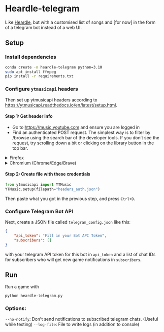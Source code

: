 # Heardle-telegram
Like [Heardle](https://www.heardle.app), but with a customised list of songs and [for now] in the form of a telegram bot instead of a web UI.

## Setup

### Install dependencies
```bash
conda create -n heardle-telegram python=3.10
sudo apt install ffmpeg
pip install -r requirements.txt
```

### Configure `ytmusicapi` headers
Then set up ytmusicapi headers according to https://ytmusicapi.readthedocs.io/en/latest/setup.html.
#### Step 1: Get header info
* Go to https://music.youtube.com and ensure you are logged in
* Find an authenticated POST request. The simplest way is to filter by /browse using the search bar of the developer tools. If you don’t see the request, try scrolling down a bit or clicking on the library button in the top bar.
<details><summary>Firefox </summary>

* Verify that the request looks like this: **Status** 200, **Method** POST, **Domain** music.youtube.com, **File** `browse?...`
* Copy the request headers (right click > copy > copy request headers)
</details>

<details>
<summary>Chromium (Chrome/Edge/Brave)</summary>

* Verify that the request looks like this: **Status** 200, **Type** xhr, **Name** `browse?...`
* Click on the Name of any matching request. In the “Headers” tab, scroll to the section “Request headers” and copy everything starting from “accept: */*” to the end of the section
</details>

#### Step 2: Create file with these credentials
```python
from ytmusicapi import YTMusic
YTMusic.setup(filepath="headers_auth.json")
```
Then paste what you got in the previous step, and press `Ctrl+D`.

### Configure Telegram Bot API
Next, create a JSON file called `telegram_config.json` like this:
```json
{
    "api_token": "Fill in your Bot API Token",
    "subscribers": []
}
```
with your telegram API token for this bot in `api_token` and a list of chat IDs for subscribers who will get new game notifications in `subscribers`.

## Run
Run a game with

```bash
python heardle-telegram.py
```

### Options:
`--no-notify`: Don't send notifications to subscribed telegram chats. (Useful while testing)
`--log-file`: File to write logs (in addition to console)
